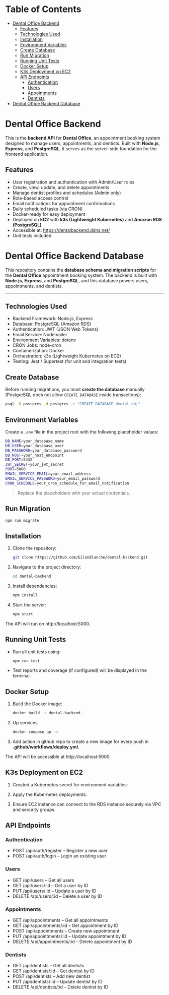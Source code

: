 # Table of Contents

- [Dental Office Backend](#dental-office-backend)
  - [Features](#features)
  - [Technologies Used](#technologies-used)
  - [Installation](#installation)
  - [Environment Variables](#environment-variables)
  - [Create Database](#create-database)
  - [Run Migration](#run-migration)
  - [Running Unit Tests](#running-unit-tests)
  - [Docker Setup](#docker-setup)
  - [K3s Deployment on EC2](#k3s-deployment-on-ec2)
  - [API Endpoints](#api-endpoints)
    - [Authentication](#authentication)
    - [Users](#users)
    - [Appointments](#appointments)
    - [Dentists](#dentists)
- [Dental Office Backend Database](#dental-office-backend-database)

  
# Dental Office Backend

This is the **backend API** for **Dental Office**, an appointment booking system designed to manage users, appointments, and dentists. Built with **Node.js**, **Express**, and **PostgreSQL**, it serves as the server-side foundation for the frontend application.

## Features

- User registration and authentication with Admin/User roles
- Create, view, update, and delete appointments
- Manage dentist profiles and schedules (Admin only)
- Role-based access control
- Email notifications for appointment confirmations
- Daily scheduled tasks (via CRON)
- Docker-ready for easy deployment
- Deployed on **EC2** with **k3s (Lightweight Kubernetes)** and **Amazon RDS (PostgreSQL)**
- Accessible at: https://dentalbackend.ddns.net/
- Unit tests included

# Dental Office Backend Database

This repository contains the **database schema and migration scripts** for the **Dental Office** appointment booking system. The backend is built with **Node.js**, **Express**, and **PostgreSQL**, and this database powers users, appointments, and dentists.

---

## Technologies Used

- Backend Framework: Node.js, Express
- Database: PostgreSQL (Amazon RDS)
- Authentication: JWT (JSON Web Tokens)
- Email Service: Nodemailer
- Environment Variables: dotenv
- CRON Jobs: node-cron
- Containerization: Docker
- Orchestration: k3s (Lightweight Kubernetes on EC2)
- Testing: Jest / Supertest (for unit and integration tests)


## Create Database

Before running migrations, you must **create the database** manually (PostgreSQL does not allow `CREATE DATABASE` inside transactions):

```bash
psql -U postgres -d postgres -c "CREATE DATABASE dental_db;"
```

## Environment Variables

Create a `.env` file in the project root with the following placeholder values:

```bash
DB_NAME=your_database_name  
DB_USER=your_database_user  
DB_PASSWORD=your_database_password  
DB_HOST=your_host_endpoint  
DB_PORT=5432  
JWT_SECRET=your_jwt_secret  
PORT=5000  
EMAIL_SERVICE_EMAIL=your_email_address  
EMAIL_SERVICE_PASSWORD=your_email_password  
CRON_SCHEDULE=your_cron_schedule_for_email_notification
```

> Replace the placeholders with your actual credentials.


## Run Migration

```bash
npm run migrate
```

## Installation

1. Clone the repository:
   ```bash
   git clone https://github.com/EilonBlanche/dental-backend.git
   ```

3. Navigate to the project directory:
   ```bash
   cd dental-backend
   ```

5. Install dependencies:
   ```bash
   npm install
   ```

7. Start the server:
   ```bash
   npm start
   ```

The API will run on http://localhost:5000.

## Running Unit Tests

- Run all unit tests using:
  ```bash
  npm run test
  ```
  
- Test reports and coverage (if configured) will be displayed in the terminal.

## Docker Setup

1. Build the Docker image:  
   ```bash
   docker build -t dental-backend .
   ```
2. Up services
   ```bash
   docker compose up -d
   ```
3. Add action in github repo to create a new image for every push in **.github/workflows/deploy.yml**.

The API will be accessible at http://localhost:5000.

## K3s Deployment on EC2

1. Created a Kubernetes secret for environment variables:

2. Apply the Kubernetes deployments.

4. Ensure EC2 instance can connect to the RDS instance securely via VPC and security groups.

## API Endpoints

### Authentication

- POST /api/auth/register – Register a new user  
- POST /api/auth/login – Login an existing user  

### Users

- GET /api/users – Get all users
- GET /api/users/:id – Get a user by ID  
- PUT /api/users/:id – Update a user by ID  
- DELETE /api/users/:id – Delete a user by ID  

### Appointments

- GET /api/appointments – Get all appointments  
- GET /api/appointments/:id – Get appointment by ID  
- POST /api/appointments – Create new appointment  
- PUT /api/appointments/:id – Update appointment by ID  
- DELETE /api/appointments/:id – Delete appointment by ID  

### Dentists

- GET /api/dentists – Get all dentists  
- GET /api/dentists/:id – Get dentist by ID  
- POST /api/dentists – Add new dentist  
- PUT /api/dentists/:id – Update dentist by ID  
- DELETE /api/dentists/:id – Delete dentist by ID
